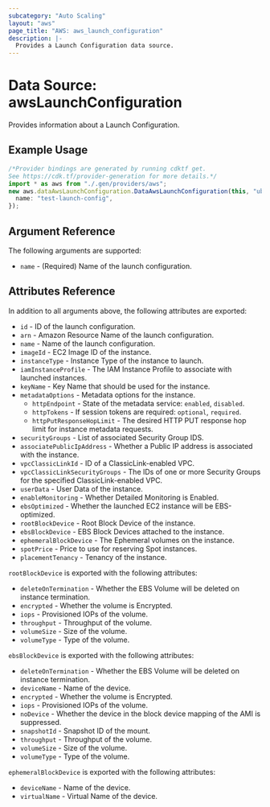 ```yaml
---
subcategory: "Auto Scaling"
layout: "aws"
page_title: "AWS: aws_launch_configuration"
description: |-
  Provides a Launch Configuration data source.
---
```


# Data Source: awsLaunchConfiguration

Provides information about a Launch Configuration.

## Example Usage

```typescript
/*Provider bindings are generated by running cdktf get.
See https://cdk.tf/provider-generation for more details.*/
import * as aws from "./.gen/providers/aws";
new aws.dataAwsLaunchConfiguration.DataAwsLaunchConfiguration(this, "ubuntu", {
  name: "test-launch-config",
});

```

## Argument Reference

The following arguments are supported:

* `name` - (Required) Name of the launch configuration.

## Attributes Reference

In addition to all arguments above, the following attributes are exported:

* `id` - ID of the launch configuration.
* `arn` - Amazon Resource Name of the launch configuration.
* `name` - Name of the launch configuration.
* `imageId` - EC2 Image ID of the instance.
* `instanceType` - Instance Type of the instance to launch.
* `iamInstanceProfile` - The IAM Instance Profile to associate with launched instances.
* `keyName` - Key Name that should be used for the instance.
* `metadataOptions` - Metadata options for the instance.
  * `httpEndpoint` - State of the metadata service: `enabled`, `disabled`.
  * `httpTokens` - If session tokens are required: `optional`, `required`.
  * `httpPutResponseHopLimit` - The desired HTTP PUT response hop limit for instance metadata requests.
* `securityGroups` - List of associated Security Group IDS.
* `associatePublicIpAddress` - Whether a Public IP address is associated with the instance.
* `vpcClassicLinkId` - ID of a ClassicLink-enabled VPC.
* `vpcClassicLinkSecurityGroups` - The IDs of one or more Security Groups for the specified ClassicLink-enabled VPC.
* `userData` - User Data of the instance.
* `enableMonitoring` - Whether Detailed Monitoring is Enabled.
* `ebsOptimized` - Whether the launched EC2 instance will be EBS-optimized.
* `rootBlockDevice` - Root Block Device of the instance.
* `ebsBlockDevice` - EBS Block Devices attached to the instance.
* `ephemeralBlockDevice` - The Ephemeral volumes on the instance.
* `spotPrice` - Price to use for reserving Spot instances.
* `placementTenancy` - Tenancy of the instance.

`rootBlockDevice` is exported with the following attributes:

* `deleteOnTermination` - Whether the EBS Volume will be deleted on instance termination.
* `encrypted` - Whether the volume is Encrypted.
* `iops` - Provisioned IOPs of the volume.
* `throughput` - Throughput of the volume.
* `volumeSize` - Size of the volume.
* `volumeType` - Type of the volume.

`ebsBlockDevice` is exported with the following attributes:

* `deleteOnTermination` - Whether the EBS Volume will be deleted on instance termination.
* `deviceName` - Name of the device.
* `encrypted` - Whether the volume is Encrypted.
* `iops` - Provisioned IOPs of the volume.
* `noDevice` - Whether the device in the block device mapping of the AMI is suppressed.
* `snapshotId` - Snapshot ID of the mount.
* `throughput` - Throughput of the volume.
* `volumeSize` - Size of the volume.
* `volumeType` - Type of the volume.

`ephemeralBlockDevice` is exported with the following attributes:

* `deviceName` - Name of the device.
* `virtualName` - Virtual Name of the device.
